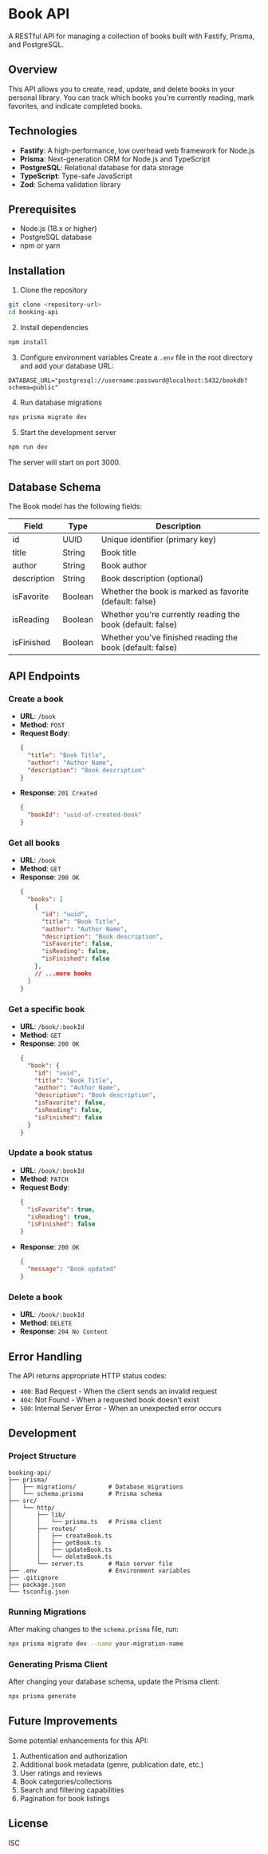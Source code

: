 # Book API

A RESTful API for managing a collection of books built with Fastify, Prisma, and PostgreSQL.

## Overview

This API allows you to create, read, update, and delete books in your personal library. You can track which books you're currently reading, mark favorites, and indicate completed books.

## Technologies

- **Fastify**: A high-performance, low overhead web framework for Node.js
- **Prisma**: Next-generation ORM for Node.js and TypeScript
- **PostgreSQL**: Relational database for data storage
- **TypeScript**: Type-safe JavaScript
- **Zod**: Schema validation library

## Prerequisites

- Node.js (18.x or higher)
- PostgreSQL database
- npm or yarn

## Installation

1. Clone the repository
```bash
git clone <repository-url>
cd booking-api
```

2. Install dependencies
```bash
npm install
```

3. Configure environment variables
Create a `.env` file in the root directory and add your database URL:
```
DATABASE_URL="postgresql://username:password@localhost:5432/bookdb?schema=public"
```

4. Run database migrations
```bash
npx prisma migrate dev
```

5. Start the development server
```bash
npm run dev
```

The server will start on port 3000.

## Database Schema

The Book model has the following fields:

| Field | Type | Description |
|-------|------|-------------|
| id | UUID | Unique identifier (primary key) |
| title | String | Book title |
| author | String | Book author |
| description | String | Book description (optional) |
| isFavorite | Boolean | Whether the book is marked as favorite (default: false) |
| isReading | Boolean | Whether you're currently reading the book (default: false) |
| isFinished | Boolean | Whether you've finished reading the book (default: false) |

## API Endpoints

### Create a book
- **URL**: `/book`
- **Method**: `POST`
- **Request Body**:
  ```json
  {
    "title": "Book Title",
    "author": "Author Name",
    "description": "Book description"
  }
  ```
- **Response**: `201 Created`
  ```json
  {
    "bookId": "uuid-of-created-book"
  }
  ```

### Get all books
- **URL**: `/book`
- **Method**: `GET`
- **Response**: `200 OK`
  ```json
  {
    "books": [
      {
        "id": "uuid",
        "title": "Book Title",
        "author": "Author Name",
        "description": "Book description",
        "isFavorite": false,
        "isReading": false,
        "isFinished": false
      },
      // ...more books
    ]
  }
  ```

### Get a specific book
- **URL**: `/book/:bookId`
- **Method**: `GET`
- **Response**: `200 OK`
  ```json
  {
    "book": {
      "id": "uuid",
      "title": "Book Title",
      "author": "Author Name",
      "description": "Book description",
      "isFavorite": false,
      "isReading": false,
      "isFinished": false
    }
  }
  ```

### Update a book status
- **URL**: `/book/:bookId`
- **Method**: `PATCH`
- **Request Body**:
  ```json
  {
    "isFavorite": true,
    "isReading": true,
    "isFinished": false
  }
  ```
- **Response**: `200 OK`
  ```json
  {
    "message": "Book updated"
  }
  ```

### Delete a book
- **URL**: `/book/:bookId`
- **Method**: `DELETE`
- **Response**: `204 No Content`

## Error Handling

The API returns appropriate HTTP status codes:

- `400`: Bad Request - When the client sends an invalid request
- `404`: Not Found - When a requested book doesn't exist
- `500`: Internal Server Error - When an unexpected error occurs

## Development

### Project Structure

```
booking-api/
├── prisma/
│   ├── migrations/         # Database migrations
│   └── schema.prisma       # Prisma schema
├── src/
│   └── http/
│       ├── lib/
│       │   └── prisma.ts   # Prisma client
│       ├── routes/
│       │   ├── createBook.ts
│       │   ├── getBook.ts
│       │   ├── updateBook.ts
│       │   └── deleteBook.ts
│       └── server.ts       # Main server file
├── .env                    # Environment variables
├── .gitignore
├── package.json
└── tsconfig.json
```

### Running Migrations

After making changes to the `schema.prisma` file, run:

```bash
npx prisma migrate dev --name your-migration-name
```

### Generating Prisma Client

After changing your database schema, update the Prisma client:

```bash
npx prisma generate
```

## Future Improvements

Some potential enhancements for this API:

1. Authentication and authorization
2. Additional book metadata (genre, publication date, etc.)
3. User ratings and reviews
4. Book categories/collections
5. Search and filtering capabilities
6. Pagination for book listings

## License

ISC
